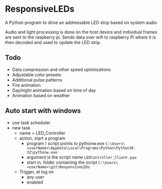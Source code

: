 # ResponsiveLEDs
A Python program to drive an addressable LED strip based on system audio

Audio and light processing is done on the host device and individual frames are sent to the raspberry pi. Sends data over wifi to raspberry Pi where it is then decoded and used to update the LED strip.


## Todo
- Data compression and other speed optimizations
- Adjustable color presets
- Additional pulse patterns
- Fire animation
- Day/night animation based on time of day
- Animation based on weather


## Auto start with windows
- use task scheduler 
- new task
    - name = LED_Controller
    - action, start a program
        - program / script points to pythonw.exe `C:\Users\<userName>\AppData\Local\Programs\Python\Python38-32\pythonw.exe`
        - argument is the script name `LEDController_Client.pyw`
        - start in, folder containing the script `C:\Users\<userName>\git\ResponsiveLEDs`
    - Trigger, at log on
        - any user
        - enabled
